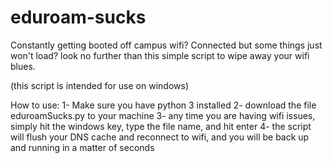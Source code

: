 # eduroam-sucks
Constantly getting booted off campus wifi? Connected but some things just won't load? look no further than this simple script to wipe away your wifi blues.

(this script is intended for use on windows)

How to use:
1- Make sure you have python 3 installed
2- download the file eduroamSucks.py to your machine
3- any time you are having wifi issues, simply hit the windows key, type the file name, and hit enter
4- the script will flush your DNS cache and reconnect to wifi, and you will be back up and running in a matter of seconds
